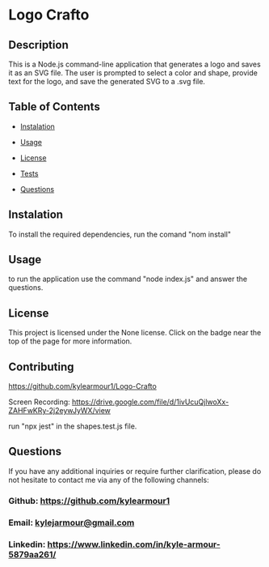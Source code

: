 


# Logo Crafto

    

  ## Description

  This is a Node.js command-line application that generates a logo and saves it as an SVG file. The user is prompted to select a color and shape, provide text for the logo, and save the generated SVG to a .svg file.

  ## Table of Contents

  - [Instalation](#instalation)
  
  - [Usage](#usage)

  - [License](#license)

  - [Tests](#tests)

  - [Questions](#questions)

  ## Instalation

  To install the required dependencies, run the comand "nom install"


  ## Usage


  to run the application use the command "node index.js" and answer the questions.
  

  ## License 


  This project is licensed under the None license. Click on the badge near the top of the page for more information.
  



  ## Contributing 

  https://github.com/kylearmour1/Logo-Crafto

  Screen Recording: 
https://drive.google.com/file/d/1ivUcuQjlwoXx-ZAHFwKRy-2j2eywJyWX/view



  

  run "npx jest" in the shapes.test.js file.



  ## Questions
  If you have any additional inquiries or require further clarification, please do not hesitate to contact me via any of the following channels:

  
  ### Github: https://github.com/kylearmour1
  ### Email:  [kylejarmour@gmail.com](mailto:kylejarmour@gmail.com)
  ### Linkedin: https://www.linkedin.com/in/kyle-armour-5879aa261/

